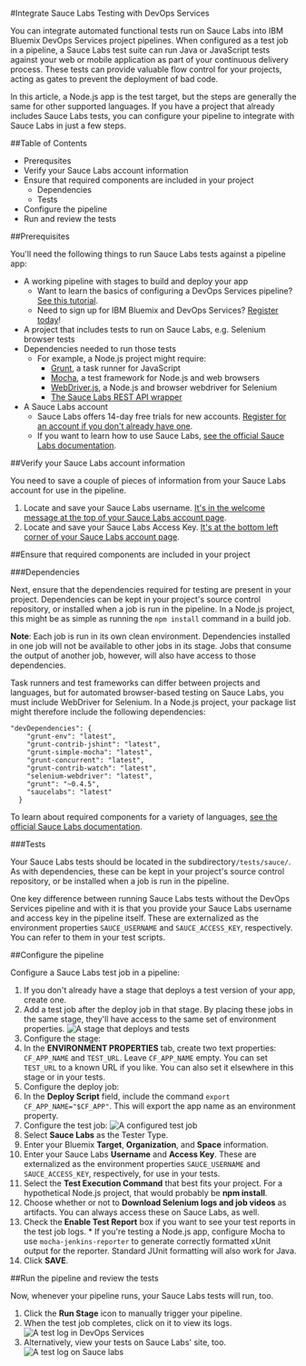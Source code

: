 #Integrate Sauce Labs Testing with DevOps Services

You can integrate automated functional tests run on Sauce Labs into IBM Bluemix DevOps Services project pipelines. When configured as a test job in a pipeline, a Sauce Labs test suite can run Java or JavaScript tests against your web or mobile application as part of your continuous delivery process. These tests can provide valuable flow control for your projects, acting as gates to prevent the deployment of bad code.

In this article, a Node.js app is the test target, but the steps are generally the same for other supported languages. If you have a project that already includes Sauce Labs tests, you can configure your pipeline to integrate with Sauce Labs in just a few steps.

##Table of Contents
* Prerequsites
* Verify your Sauce Labs account information
* Ensure that required components are included in your project
  * Dependencies
  * Tests
* Configure the pipeline
* Run and review the tests

##Prerequisites

You'll need the following things to run Sauce Labs tests against a pipeline app:

* A working pipeline with stages to build and deploy your app
  * Want to learn the basics of configuring a DevOps Services pipeline? [See this tutorial][8].
  * Need to sign up for IBM Bluemix and DevOps Services? [Register today][9]!
* A project that includes tests to run on Sauce Labs, e.g. Selenium browser tests
* Dependencies needed to run those tests
  * For example, a Node.js project might require:
    * [Grunt][4], a task runner for JavaScript
    * [Mocha][5], a test framework for Node.js and web browsers
    * [WebDriver.js][6], a Node.js and browser webdriver for Selenium
    * [The Sauce Labs REST API wrapper][7]
* A Sauce Labs account
  * Sauce Labs offers 14-day free trials for new accounts. [Register for an account if you don't already have one][2].
  * If you want to learn how to use Sauce Labs, [see the official Sauce Labs documentation][1].
  
##Verify your Sauce Labs account information

You need to save a couple of pieces of information from your Sauce Labs account for use in the pipeline.

1. Locate and save your Sauce Labs username. [It's in the welcome message at the top of your Sauce Labs account page][3].
2. Locate and save your Sauce Labs Access Key. [It's at the bottom left corner of your Sauce Labs account page][3].

##Ensure that required components are included in your project

###Dependencies

Next, ensure that the dependencies required for testing are present in your project. Dependencies can be kept in your project's source control repository, or installed when a job is run in the pipeline. In a Node.js project, this might be as simple as running the `npm install` command in a build job.  

**Note**: Each job is run in its own clean environment. Dependencies installed in one job will not be available to other jobs in its stage. Jobs that consume the output of another job, however, will also have access to those dependencies. 

Task runners and test frameworks can differ between projects and languages, but for automated browser-based testing on Sauce Labs, you must include WebDriver for Selenium. In a Node.js project, your package list might therefore include the following dependencies:

```
"devDependencies": {
    "grunt-env": "latest",
    "grunt-contrib-jshint": "latest",
    "grunt-simple-mocha": "latest",
    "grunt-concurrent": "latest",
    "grunt-contrib-watch": "latest",
    "selenium-webdriver": "latest",
    "grunt": "~0.4.5",
    "saucelabs": "latest"
  }
``` 
To learn about required components for a variety of languages, [see the official Sauce Labs documentation][1].

###Tests

Your Sauce Labs tests should be located in the subdirectory`/tests/sauce/`. As with dependencies, these can be kept in your project's source control repository, or be installed when a job is run in the pipeline.

One key difference between running Sauce Labs tests without the DevOps Services pipeline and with it is that you provide your Sauce Labs username and access key in the pipeline itself. These are externalized as the environment properties `SAUCE_USERNAME` and `SAUCE_ACCESS_KEY`, respectively. You can refer to them in your test scripts. 

##Configure the pipeline

Configure a Sauce Labs test job in a pipeline:

1. If you don't already have a stage that deploys a test version of your app, create one. 
2. Add a test job after the deploy job in that stage. By placing these jobs in the same stage, they'll have access to the same set of environment properties.
![A stage that deploys and tests][11]
3. Configure the stage:
  1. In the **ENVIRONMENT PROPERTIES** tab, create two text properties: `CF_APP_NAME` and `TEST_URL`. Leave `CF_APP_NAME` empty. You can set `TEST_URL` to a known URL if you like. You can also set it elsewhere in this stage or in your tests.
4. Configure the deploy job:
  1. In the **Deploy Script** field, include the command `export CF_APP_NAME="$CF_APP"`. This will export the app name as an environment property. 
5. Configure the test job:
![A configured test job][10]
  1. Select **Sauce Labs** as the Tester Type.
  2. Enter your Bluemix **Target**, **Organization**, and **Space** information.
  3. Enter your Sauce Labs **Username** and **Access Key**. These are externalized as the environment properties `SAUCE_USERNAME` and `SAUCE_ACCESS_KEY`, respectively, for use in your tests.
  4. Select the **Test Execution Command** that best fits your project. For a hypothetical Node.js project, that would probably be **npm install**. 
  5. Choose whether or not to **Download Selenium logs and job videos** as artifacts. You can always access these on Sauce Labs, as well.
  6. Check the **Enable Test Report** box if you want to see your test reports in the test job logs.
    * If you're testing a Node.js app, configure Mocha to use `mocha-jenkins-reporter` to generate correctly formatted xUnit output for the reporter. Standard JUnit     formatting will also work for Java.
6. Click **SAVE**. 

##Run the pipeline and review the tests

Now, whenever your pipeline runs, your Sauce Labs tests will run, too.

1. Click the **Run Stage** icon to manually trigger your pipeline.
2. When the test job completes, click on it to view its logs.
![A test log in DevOps Services][12]
3. Alternatively, view your tests on Sauce Labs' site, too.
![A test log on Sauce labs][13]

[1]: https://docs.saucelabs.com/
[2]: https://saucelabs.com
[3]: https://saucelabs.com/account
[4]: http://gruntjs.com/
[5]: http://mochajs.org/
[6]: http://admc.io/wd/
[7]: https://www.npmjs.com/package/saucelabs
[8]: https://hub.jazz.net/tutorials/basicbuild
[9]: https://login.jazz.net/psso/proxy/jazzregister?redirect_uri=https%3A%2F%2Fhub.jazz.net%2F
[10]: images/test1.png
[11]: images/deployandtest.png
[12]: images/log1.png
[13]: images/log2.png